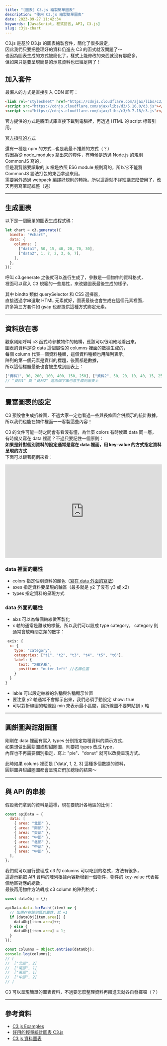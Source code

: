 ```yaml
---
title: "[圖表] C3.js 繪製簡單圖表"
description: "使用 C3.js 繪製簡單圖表"
date: 2023-09-27 11:42:34
keywords: [JavaScript, 程式語言, API, C3.js]
slug: c3js-chart
---
```


C3.js 是基於 D3.js 的圖表繪製套件，簡化了很多設定，  
因此我們只要把整理好的資料仍進去 C3 的函式就沒問題了～  
也因為圖表生成的方式被簡化了，樣式上能修改的東西就沒有那麼多，  
但如果只是要呈現簡易的示意資料也已經足夠了！

## 加入套件

最懶人的方式是直接引入 CDN 即可：

```HTML
<link rel="stylesheet" href="https://cdnjs.cloudflare.com/ajax/libs/c3/0.7.18/c3.css">
<script src="https://cdnjs.cloudflare.com/ajax/libs/d3/5.16.0/d3.js"></script>
<script src="https://cdnjs.cloudflare.com/ajax/libs/c3/0.7.18/c3.js"></script>
```

官方提供的方式是將函式庫直接下載到電腦裡，再透過 HTML 的 script 標籤引用。

[官方指引的方式](https://c3js.org/gettingstarted.html#setup)

還有一種是 npm 的方式...也是我最不推薦的方式（？）  
假因為從 node_modules 拿出來的套件，有時候是透過 Node.js 的規則 CommonJS 寫的，  
但是瀏覽器要讀取的 js 檔是依照 ES6 module 規則寫的，所以它不能將 CommonJS 語法打包的東西拿過來用。  
需要另外透過 webpack 編譯好規則的轉換。所以這邊就不詳細講怎麼使用了，改天再另寫筆記統整（逃）

---

## 生成圖表

以下是一個簡單的圖表生成程式碼：

```js
let chart = c3.generate({
  bindto: "#chart",
  data: {
    columns: [
      ["data1", 50, 15, 40, 20, 70, 30],
      ["data2", 1, 7, 2, 3, 6, 7],
    ],
  },
});
```

呼叫 c3.generate 之後就可以進行生成了，參數是一個物件的資料格式，  
裡面可以寫入 C3 規範的一些屬性，來改變圖表最後生成的樣子。

其中 bindto 類似 querySelector 和 CSS 選擇器，  
直接透過字串選取 HTML 元素就好，圖表最後也會生成在這個元素裡面，  
許多第三方套件如 gsap 也都提供這種方式綁定元素。

---

## 資料放在哪

觀察剛剛呼叫 c3 函式時參數物件的結構，應該可以很明確地看出來，  
圖表的資料是從 data 這個屬性的 columns 裡面的數據生成的，  
每個 column 代表一個資料種類，這個資料種類也用陣列表示，  
陣列的第一個元素是資料的標題，後面都是數據，  
所以這個標題最後也會被生成到圖表上：

```js
["資料1", 30, 200, 100, 400, 150, 250], ["資料2", 50, 20, 10, 40, 15, 25];
// "資料1" 與 "資料2" 這兩個字串也會生成到圖表上
```

---

## 豐富圖表的設定

C3 預設會生成折線圖，不過大家一定也看過一些與長條圖合併顯示的統計數據，  
所以我們也能在物件裡面一一客製這些內容！

C3 的文件可能一時之間會有看沒有懂，為什麼 colors 有時候跟 data 同一層，  
有時候又寫在 data 裡面？不過只要記住一個原則：  
**如果是針對個別資料的設定通常是寫在 data 裡面，用 key-value 的方式指定資料呈現的方式**  
下面可以跟著範例來看：

<iframe height="300" width="100%" scrolling="no" title="C3 Practice" src="https://codepen.io/shin9626/embed/mdaLxyB?default-tab=html%2Cresult" frameborder="no" loading="lazy" allowtransparency="true" allowfullscreen="true">
  See the Pen <a href="https://codepen.io/shin9626/pen/mdaLxyB">
  C3 Practice</a> by SHIN (<a href="https://codepen.io/shin9626">@shin9626</a>)
  on <a href="https://codepen.io">CodePen</a>.
</iframe>

### data 裡面的屬性

- colors 指定個別資料的顏色（[寫在 data 外面的寫法](https://c3js.org/samples/options_color.html)）
- axes 指定資料要呈現的軸區（最多就是 y2 了沒有 y3 或 x2）
- types 指定資料的呈現方式

### data 外面的屬性

- aixs 可以為每個軸線做客製化
- x 軸的通常是離散的標籤，所以我們可以設成 type category，
  category 則通常會放時間之類的數字：

```js
 axis: {
  x: {
    type: "category",
    categories: ["t1", "t2", "t3", "t4", "t5", "t6"],
    label: {
      text: "X軸名稱",
      position: "outer-left" //名稱位置
    }
  }
}
```

- lable 可以設定軸線的名稱與名稱顯示位置
- 要注意 y2 軸通常不會顯示出來，我們必須手動設定 show: true
- 可以對折線圖的軸線設 min 來表示最小區間，讓折線圖不要緊貼到 x 軸

---

## 圓餅圖與甜甜圈圖

剛剛在 data 裡面有寫入 types 分別指定每種資料的顯示方式，  
如果想做出圓餅圖或甜甜圈圖，則要把 types 改成 type，  
內容也不再需要個別指定，寫上 "pie"、"donut" 就可以改變呈現方式。

此時如果 colums 裡面是 ['data', 1, 2, 3] 這種多個數據的資料，  
圓餅圖與甜甜圈圖都會呈現它們加總後的結果～

---

## 與 API 的串接

假設我們拿到的資料是這樣，現在要統計各地區的比例：

```js
const apiData = {
  data: [
    { area: "北部" },
    { area: "南部" },
    { area: "東部" },
    { area: "中部" },
    { area: "北部" },
    { area: "中部" },
    { area: "中部" },
  ],
};
```

我們就可以自行整理成 c3 的 columns 可以吃到的格式，方法有很多，  
這邊示範把 API 資料的陣列根據內容新增到一個物件，物件的 key-value 代表每個地區對應的總數，  
最後再用物件方法轉成 c3 column 的陣列格式：

```js
const dataObj = {};

apiData.data.forEach((item) => {
  // 如果存在該地區的屬性，就 +1
  if (dataObj[item.area]) {
    dataObj[item.area]++;
  } else {
    dataObj[item.area] = 1;
  }
});

const columns = Object.entries(dataObj);
console.log(columns);
// [
//  ["北部", 2]
//  ["南部", 1]
//  ["東部", 1]
//  ["中部", 2]
// ]
```

C3 可以呈現簡單的圖表資料，不過要怎麼整理資料再餵進去就各自發揮囉（？）

---

## 參考資料

- [C3.js Examples](https://c3js.org/examples.html)
- [好用的輕量統計圖表 C3.js](https://www.tpisoftware.com/tpu/articleDetails/2589)
- [C3.js 資料圖表](https://hackmd.io/@ericacadu/H1k5d1Xew)
